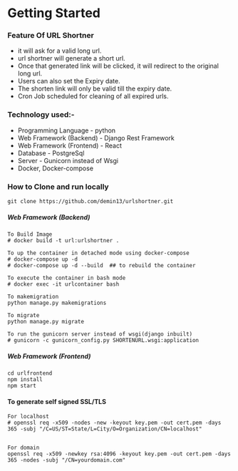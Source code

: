 # Getting Started


### Feature Of URL Shortner
* it will ask for a valid long url.
* url shortner will generate a short url.
* Once that generated link will be clicked, it will redirect to the original long url.
* Users can also set the Expiry date.
* The shorten link will only be valid till the expiry date.
* Cron Job scheduled for cleaning of all expired urls.


### Technology used:-
* Programming Language - python
* Web Framework (Backend) - Django Rest Framework
* Web Framework (Frontend) - React
* Database - PostgreSql
* Server - Gunicorn instead of Wsgi
* Docker, Docker-compose


### How to Clone and run locally
    git clone https://github.com/demin13/urlshortner.git

##### Web Framework (Backend)
    To Build Image
    # docker build -t url:urlshortner .

    To up the container in detached mode using docker-compose
    # docker-compose up -d
    # docker-compose up -d --build  ## to rebuild the container

    To execute the container in bash mode
    # docker exec -it urlcontainer bash

    To makemigration
    python manage.py makemigrations

    To migrate
    python manage.py migrate

    To run the gunicorn server instead of wsgi(django inbuilt)
    # gunicorn -c gunicorn_config.py SHORTENURL.wsgi:application


##### Web Framework (Frontend)
    cd urlfrontend
    npm install
    npm start


#### To generate self signed SSL/TLS

    For localhost
    # openssl req -x509 -nodes -new -keyout key.pem -out cert.pem -days 365 -subj "/C=US/ST=State/L=City/O=Organization/CN=localhost"
    

    For domain
    openssl req -x509 -newkey rsa:4096 -keyout key.pem -out cert.pem -days 365 -nodes -subj "/CN=yourdomain.com"

